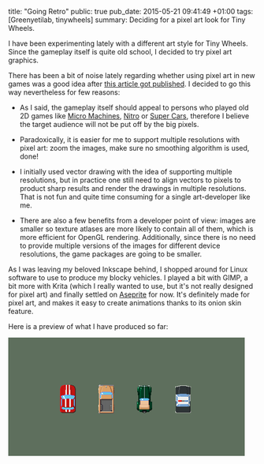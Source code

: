 title: "Going Retro"
public: true
pub_date: 2015-05-21 09:41:49 +01:00
tags: [Greenyetilab, tinywheels]
summary: Deciding for a pixel art look for Tiny Wheels.

I have been experimenting lately with a different art style for Tiny Wheels. Since the gameplay itself is quite old school, I decided to try pixel art graphics.

There has been a bit of noise lately regarding whether using pixel art in new games was a good idea after [this article got published][1]. I decided to go this way nevertheless for few reasons:

- As I said, the gameplay itself should appeal to persons who played old 2D games like [Micro Machines][mm], [Nitro][] or [Super Cars][], therefore I believe the target audience will not be put off by the big pixels.

[mm]: http://www.mobygames.com/game/micro-machines
[Nitro]: http://www.mobygames.com/game/nitro
[Super Cars]: http://www.mobygames.com/game/amiga/supercars

- Paradoxically, it is easier for me to support multiple resolutions with pixel art: zoom the images, make sure no smoothing algorithm is used, done!

- I initially used vector drawing with the idea of supporting multiple resolutions, but in practice one still need to align vectors to pixels to product sharp results and render the drawings in multiple resolutions. That is not fun and quite time consuming for a single art-developer like me.

- There are also a few benefits from a developer point of view: images are smaller so texture atlases are more likely to contain all of them, which is more efficient for OpenGL rendering. Additionally, since there is no need to provide multiple versions of the images for different device resolutions, the game packages are going to be smaller.

As I was leaving my beloved Inkscape behind, I shopped around for Linux software to use to produce my blocky vehicles. I played a bit with GIMP, a bit more with Krita (which I really wanted to use, but it's not really designed for pixel art) and finally settled on [Aseprite][] for now. It's definitely made for pixel art, and makes it easy to create animations thanks to its onion skin feature.

Here is a preview of what I have produced so far:

![Pixel art cars](pixelart-cars.png)

[1]: http://www.dinofarmgames.com/a-pixel-artist-renounces-pixel-art/
[Aseprite]: http://aseprite.org
